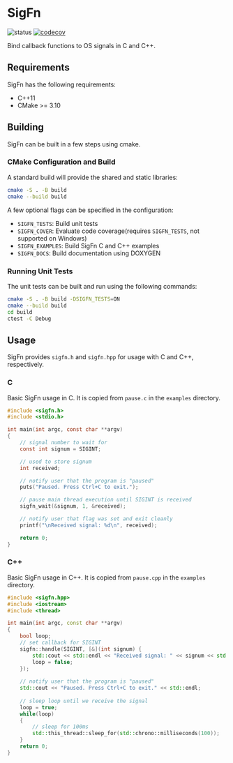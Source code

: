 # SigFn

![status](https://github.com/maxtek6/sigfn/actions/workflows/pipeline.yml/badge.svg)
[![codecov](https://codecov.io/gh/maxtek6/sigfn/branch/master/graph/badge.svg)](https://codecov.io/gh/maxtek6/sigfn)

Bind callback functions to OS signals in C and C++.

## Requirements

SigFn has the following requirements:

+ C++11
+ CMake >= 3.10

## Building

SigFn can be built in a few steps using cmake.

### CMake Configuration and Build

A standard build will provide the shared and static libraries:

```bash
cmake -S . -B build
cmake --build build
```

A few optional flags can be specified in the configuration:

+ `SIGFN_TESTS`: Build unit tests
+ `SIGFN_COVER`: Evaluate code coverage(requires `SIGFN_TESTS`, not supported on Windows)
+ `SIGFN_EXAMPLES`: Build SigFn C and C++ examples
+ `SIGFN_DOCS`: Build documentation using DOXYGEN

### Running Unit Tests

The unit tests can be built and run using the following commands:

```bash
cmake -S . -B build -DSIGFN_TESTS=ON
cmake --build build
cd build
ctest -C Debug
```

## Usage

SigFn provides `sigfn.h` and `sigfn.hpp` for usage with C and C++, respectively.

### C

Basic SigFn usage in C. It is copied from `pause.c` in the 
`examples` directory.

```c
#include <sigfn.h>
#include <stdio.h>

int main(int argc, const char **argv)
{
    // signal number to wait for
    const int signum = SIGINT;

    // used to store signum
    int received;

    // notify user that the program is "paused"
    puts("Paused. Press Ctrl+C to exit.");

    // pause main thread execution until SIGINT is received
    sigfn_wait(&signum, 1, &received);

    // notify user that flag was set and exit cleanly
    printf("\nReceived signal: %d\n", received);

    return 0;
}
```

### C++

Basic SigFn usage in C++. It is copied from `pause.cpp` in the 
`examples` directory.

```c++
#include <sigfn.hpp>
#include <iostream>
#include <thread>

int main(int argc, const char **argv)
{
    bool loop;
    // set callback for SIGINT
    sigfn::handle(SIGINT, [&](int signum) {
        std::cout << std::endl << "Received signal: " << signum << std::endl;
        loop = false;
    });
    
    // notify user that the program is "paused"
    std::cout << "Paused. Press Ctrl+C to exit." << std::endl;
    
    // sleep loop until we receive the signal
    loop = true;
    while(loop)
    {
        // sleep for 100ms
        std::this_thread::sleep_for(std::chrono::milliseconds(100));
    }
    return 0;
}
```
